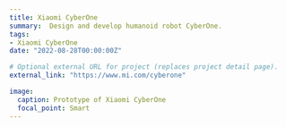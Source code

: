 ```yaml
---
title: Xiaomi CyberOne
summary:  Design and develop humanoid robot CyberOne.
tags:
- Xiaomi CyberOne
date: "2022-08-28T00:00:00Z"

# Optional external URL for project (replaces project detail page).
external_link: "https://www.mi.com/cyberone"

image:
  caption: Prototype of Xiaomi CyberOne
  focal_point: Smart
---
```


